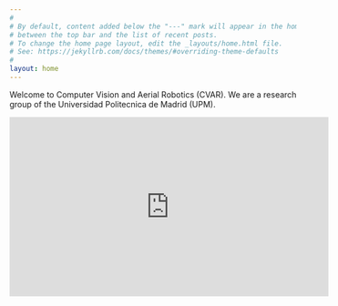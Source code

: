 ```yaml
---
#
# By default, content added below the "---" mark will appear in the home page
# between the top bar and the list of recent posts.
# To change the home page layout, edit the _layouts/home.html file.
# See: https://jekyllrb.com/docs/themes/#overriding-theme-defaults
#
layout: home
---
```


Welcome to Computer Vision and Aerial Robotics (CVAR). We are a research group of the Universidad Politecnica de Madrid (UPM).

<iframe width="560" height="315" src="https://vimeo.com/393907228" frameborder="0" allow="accelerometer; autoplay; encrypted-media; gyroscope; picture-in-picture" allowfullscreen></iframe>
